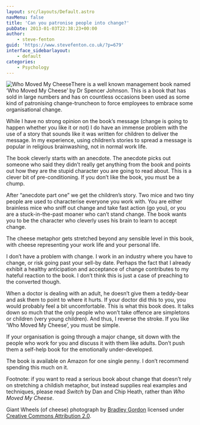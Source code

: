 ```yaml
---
layout: src/layouts/Default.astro
navMenu: false
title: 'Can you patronise people into change?'
pubDate: 2013-01-03T22:38:23+00:00
author:
    - steve-fenton
guid: 'https://www.stevefenton.co.uk/?p=679'
interface_sidebarlayout:
    - default
categories:
    - Psychology
---
```


![Who Moved My Cheese](https://www.stevefenton.co.uk/wp-content/uploads/2013/01/who-moved-my-cheese-300x200.jpg)There is a well known management book named ‘Who Moved My Cheese’ by Dr Spencer Johnson. This is a book that has sold in large numbers and has on countless occasions been used as some kind of patronising change-truncheon to force employees to embrace some organisational change.

While I have no strong opinion on the book’s message (change is going to happen whether you like it or not) I do have an immense problem with the use of a story that sounds like it was written for children to deliver the message. In my experience, using children’s stories to spread a message is popular in religious brainwashing, not in normal work life.

The book cleverly starts with an anecdote. The anecdote picks out someone who said they didn’t really get anything from the book and points out how they are the stupid character you are going to read about. This is a clever bit of pre-conditioning. If you don’t like the book, you must be a chump.

After “anecdote part one” we get the children’s story. Two mice and two tiny people are used to characterise everyone you work with. You are either brainless mice who sniff out change and take fast action (go you), or you are a stuck-in-the-past moaner who can’t stand change. The book wants you to be the character who cleverly uses his brain to learn to accept change.

The cheese metaphor gets stretched beyond any sensible level in this book, with cheese representing your work life and your personal life.

I don’t have a problem with change. I work in an industry where you have to change, or risk going past your sell-by date. Perhaps the fact that I already exhibit a healthy anticipation and acceptance of change contributes to my hateful reaction to the book. I don’t think this is just a case of preaching to the converted though.

When a doctor is dealing with an adult, he doesn’t give them a teddy-bear and ask them to point to where it hurts. If your doctor did this to you, you would probably feel a bit uncomfortable. This is what this book does. It talks down so much that the only people who won’t take offence are simpletons or children (very young children). And thus, I reverse the stroke. If you like ‘Who Moved My Cheese’, you must be simple.

If your organisation is going through a major change, sit down with the people who work for you and discuss it with them like adults. Don’t push them a self-help book for the emotionally under-developed.

The book is available on Amazon for one single penny. I don’t recommend spending this much on it.

Footnote: if you want to read a serious book about change that doesn’t rely on stretching a childish metaphor, but instead supplies real examples and techniques, please read *Switch* by Dan and Chip Heath, rather than *Who Moved My Cheese*.

Giant Wheels (of cheese) photograph by [Bradley Gordon](https://www.flickr.com/photos/icanchangethisright/7483598476) licensed under [Creative Commons Attribution 2.0](https://creativecommons.org/licenses/by/2.0/).